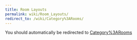 ```yaml
---
title: Room Layouts
permalink: wiki/Room_Layouts/
redirect_to: /wiki/Category%3ARooms/
---
```


You should automatically be redirected to [Category%3ARooms](/keeperrl_wiki/Category%3ARooms/)
